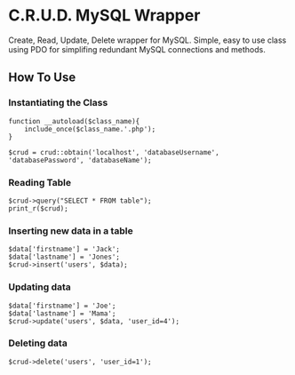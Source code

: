 C.R.U.D. MySQL Wrapper
==================

Create, Read, Update, Delete wrapper for MySQL.  Simple, easy to use class using PDO for simplifing redundant MySQL connections and methods.

## How To Use

### Instantiating the Class
```
function __autoload($class_name){
	include_once($class_name.'.php');
}
	
$crud = crud::obtain('localhost', 'databaseUsername', 'databasePassword', 'databaseName');
```

### Reading Table
```
$crud->query("SELECT * FROM table");
print_r($crud);
```

### Inserting new data in a table
```
$data['firstname'] = 'Jack';
$data['lastname'] = 'Jones';
$crud->insert('users', $data);
```

### Updating data
```
$data['firstname'] = 'Joe';
$data['lastname'] = 'Mama';
$crud->update('users', $data, 'user_id=4');
```

### Deleting data
```
$crud->delete('users', 'user_id=1');
```
